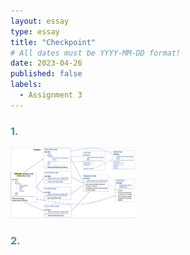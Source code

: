 ```yaml
---
layout: essay
type: essay
title: "Checkpoint"
# All dates must be YYYY-MM-DD format!
date: 2023-04-26
published: false
labels:
  - Assignment 3
---
```

<style>
  H3{color:#528AAE;}
  title{color:#528AAE;}
</style>

### 1.
<img width="200px" class="rounded float-start pe-4" src="../img/A3_plan.jpeg"> 

### 2.
